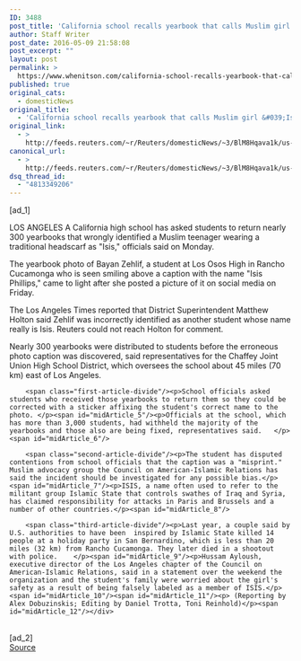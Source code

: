 ```yaml
---
ID: 3488
post_title: 'California school recalls yearbook that calls Muslim girl &#039;Isis&#039;'
author: Staff Writer
post_date: 2016-05-09 21:58:08
post_excerpt: ""
layout: post
permalink: >
  https://www.whenitson.com/california-school-recalls-yearbook-that-calls-muslim-girl-isis/
published: true
original_cats:
  - domesticNews
original_title:
  - 'California school recalls yearbook that calls Muslim girl &#039;Isis&#039;'
original_link:
  - >
    http://feeds.reuters.com/~r/Reuters/domesticNews/~3/BlM8Hqava1k/us-california-muslim-education-idUSKCN0Y02I0
canonical_url:
  - >
    http://feeds.reuters.com/~r/Reuters/domesticNews/~3/BlM8Hqava1k/us-california-muslim-education-idUSKCN0Y02I0
dsq_thread_id:
  - "4813349206"
---
```

 [ad_1]
<br><div id="articleText">
<span id="midArticle_start"/>

<span id="midArticle_0"/><span class="focusParagraph" readability="4"><p><span class="articleLocation">LOS ANGELES</span> A California high school has asked students to return nearly 300 yearbooks that wrongly identified a Muslim teenager wearing a traditional headscarf as "Isis," officials said on Monday.</p></span><span id="midArticle_1"/><p>The yearbook photo of Bayan Zehlif, a student at Los Osos High in Rancho Cucamonga who is seen smiling above a caption with the name "Isis Phillips," came to light after she posted a picture of it on social media on Friday.</p><span id="midArticle_2"/><p>The Los Angeles Times reported that District Superintendent Matthew Holton said Zehlif was incorrectly identified as another student whose name really is Isis. Reuters could not reach Holton for comment.    </p><span id="midArticle_3"/><p>Nearly 300 yearbooks were distributed to students before the erroneous photo caption was discovered, said representatives for the Chaffey Joint Union High School District, which oversees the school about 45 miles (70 km) east of Los Angeles.</p><span id="midArticle_4"/>
        
        <span class="first-article-divide"/><p>School officials asked students who received those yearbooks to return them so they could be corrected with a sticker affixing the student's correct name to the photo. </p><span id="midArticle_5"/><p>Officials at the school, which has more than 3,000 students, had withheld the majority of the yearbooks and those also are being fixed, representatives said.   </p><span id="midArticle_6"/>
        
        <span class="second-article-divide"/><p>The student has disputed contentions from school officials that the caption was a "misprint." Muslim advocacy group the Council on American-Islamic Relations has said the incident should be investigated for any possible bias.</p><span id="midArticle_7"/><p>ISIS, a name often used to refer to the militant group Islamic State that controls swathes of Iraq and Syria, has claimed responsibility for attacks in Paris and Brussels and a number of other countries.</p><span id="midArticle_8"/>
        
        <span class="third-article-divide"/><p>Last year, a couple said by U.S. authorities to have been  inspired by Islamic State killed 14 people at a holiday party in San Bernardino, which is less than 20 miles (32 km) from Rancho Cucamonga. They later died in a shootout with police.    </p><span id="midArticle_9"/><p>Hussam Ayloush, executive director of the Los Angeles chapter of the Council on American-Islamic Relations, said in a statement over the weekend the organization and the student's family were worried about the girl's safety as a result of being falsely labeled as a member of ISIS.</p><span id="midArticle_10"/><span id="midArticle_11"/><p> (Reporting by Alex Dobuzinskis; Editing by Daniel Trotta, Toni Reinhold)</p><span id="midArticle_12"/></div>
<br>[ad_2]
<br><a href="http://feeds.reuters.com/~r/Reuters/domesticNews/~3/BlM8Hqava1k/us-california-muslim-education-idUSKCN0Y02I0">Source </a>